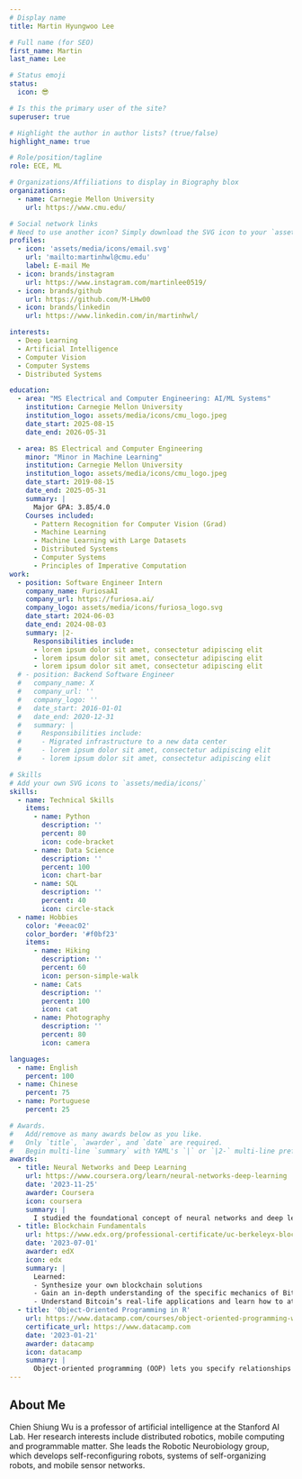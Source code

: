 ```yaml
---
# Display name
title: Martin Hyungwoo Lee

# Full name (for SEO)
first_name: Martin
last_name: Lee

# Status emoji
status:
  icon: 😎

# Is this the primary user of the site?
superuser: true

# Highlight the author in author lists? (true/false)
highlight_name: true

# Role/position/tagline
role: ECE, ML

# Organizations/Affiliations to display in Biography blox
organizations:
  - name: Carnegie Mellon University
    url: https://www.cmu.edu/

# Social network links
# Need to use another icon? Simply download the SVG icon to your `assets/media/icons/` folder.
profiles:
  - icon: 'assets/media/icons/email.svg'
    url: 'mailto:martinhwl@cmu.edu'
    label: E-mail Me
  - icon: brands/instagram
    url: https://www.instagram.com/martinlee0519/
  - icon: brands/github
    url: https://github.com/M-LHw00
  - icon: brands/linkedin
    url: https://www.linkedin.com/in/martinhwl/

interests:
  - Deep Learning
  - Artificial Intelligence
  - Computer Vision
  - Computer Systems
  - Distributed Systems

education:
  - area: "MS Electrical and Computer Engineering: AI/ML Systems"
    institution: Carnegie Mellon University
    institution_logo: assets/media/icons/cmu_logo.jpeg
    date_start: 2025-08-15
    date_end: 2026-05-31

  - area: BS Electrical and Computer Engineering
    minor: "Minor in Machine Learning"
    institution: Carnegie Mellon University
    institution_logo: assets/media/icons/cmu_logo.jpeg
    date_start: 2019-08-15
    date_end: 2025-05-31
    summary: |
      Major GPA: 3.85/4.0
    Courses included:
      - Pattern Recognition for Computer Vision (Grad)
      - Machine Learning
      - Machine Learning with Large Datasets
      - Distributed Systems
      - Computer Systems
      - Principles of Imperative Computation
work:
  - position: Software Engineer Intern
    company_name: FuriosaAI
    company_url: https://furiosa.ai/
    company_logo: assets/media/icons/furiosa_logo.svg
    date_start: 2024-06-03
    date_end: 2024-08-03
    summary: |2-
      Responsibilities include:
      - lorem ipsum dolor sit amet, consectetur adipiscing elit
      - lorem ipsum dolor sit amet, consectetur adipiscing elit
      - lorem ipsum dolor sit amet, consectetur adipiscing elit
  # - position: Backend Software Engineer
  #   company_name: X
  #   company_url: ''
  #   company_logo: ''
  #   date_start: 2016-01-01
  #   date_end: 2020-12-31
  #   summary: |
  #     Responsibilities include:
  #     - Migrated infrastructure to a new data center
  #     - lorem ipsum dolor sit amet, consectetur adipiscing elit
  #     - lorem ipsum dolor sit amet, consectetur adipiscing elit

# Skills
# Add your own SVG icons to `assets/media/icons/`
skills:
  - name: Technical Skills
    items:
      - name: Python
        description: ''
        percent: 80
        icon: code-bracket
      - name: Data Science
        description: ''
        percent: 100
        icon: chart-bar
      - name: SQL
        description: ''
        percent: 40
        icon: circle-stack
  - name: Hobbies
    color: '#eeac02'
    color_border: '#f0bf23'
    items:
      - name: Hiking
        description: ''
        percent: 60
        icon: person-simple-walk
      - name: Cats
        description: ''
        percent: 100
        icon: cat
      - name: Photography
        description: ''
        percent: 80
        icon: camera

languages:
  - name: English
    percent: 100
  - name: Chinese
    percent: 75
  - name: Portuguese
    percent: 25

# Awards.
#   Add/remove as many awards below as you like.
#   Only `title`, `awarder`, and `date` are required.
#   Begin multi-line `summary` with YAML's `|` or `|2-` multi-line prefix and indent 2 spaces below.
awards:
  - title: Neural Networks and Deep Learning
    url: https://www.coursera.org/learn/neural-networks-deep-learning
    date: '2023-11-25'
    awarder: Coursera
    icon: coursera
    summary: |
      I studied the foundational concept of neural networks and deep learning. By the end, I was familiar with the significant technological trends driving the rise of deep learning; build, train, and apply fully connected deep neural networks; implement efficient (vectorized) neural networks; identify key parameters in a neural network’s architecture; and apply deep learning to your own applications.
  - title: Blockchain Fundamentals
    url: https://www.edx.org/professional-certificate/uc-berkeleyx-blockchain-fundamentals
    date: '2023-07-01'
    awarder: edX
    icon: edx
    summary: |
      Learned:
      - Synthesize your own blockchain solutions
      - Gain an in-depth understanding of the specific mechanics of Bitcoin
      - Understand Bitcoin’s real-life applications and learn how to attack and destroy Bitcoin, Ethereum, smart contracts and Dapps, and alternatives to Bitcoin’s Proof-of-Work consensus algorithm
  - title: 'Object-Oriented Programming in R'
    url: https://www.datacamp.com/courses/object-oriented-programming-with-s3-and-r6-in-r
    certificate_url: https://www.datacamp.com
    date: '2023-01-21'
    awarder: datacamp
    icon: datacamp
    summary: |
      Object-oriented programming (OOP) lets you specify relationships between functions and the objects that they can act on, helping you manage complexity in your code. This is an intermediate level course, providing an introduction to OOP, using the S3 and R6 systems. S3 is a great day-to-day R programming tool that simplifies some of the functions that you write. R6 is especially useful for industry-specific analyses, working with web APIs, and building GUIs.
---
```


## About Me

Chien Shiung Wu is a professor of artificial intelligence at the Stanford AI Lab. Her research interests include distributed robotics, mobile computing and programmable matter. She leads the Robotic Neurobiology group, which develops self-reconfiguring robots, systems of self-organizing robots, and mobile sensor networks.
